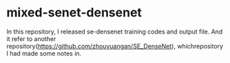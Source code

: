 # mixed-senet-densenet
In this repository, I released se-densenet training codes and output file. And it refer to another repository(https://github.com/zhouyuangan/SE_DenseNet), whichrepository I had made some notes in.
